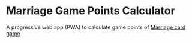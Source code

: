 # Marriage Game Points Calculator
A progressive web app (PWA) to calculate game points of [Marriage card game](https://en.wikipedia.org/wiki/Marriage_(card_game))
